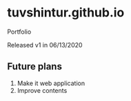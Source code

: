 # tuvshintur.github.io

Portfolio

Released v1 in 06/13/2020

## Future plans

1. Make it web application
2. Improve contents
